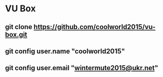 # VU Box
git clone https://github.com/coolworld2015/vu-box.git
-------------------------------------------------------------------------------------------------
git config user.name "coolworld2015"
-------------------------------------------------------------------------------------------------
git config user.email "wintermute2015@ukr.net"
-------------------------------------------------------------------------------------------------
